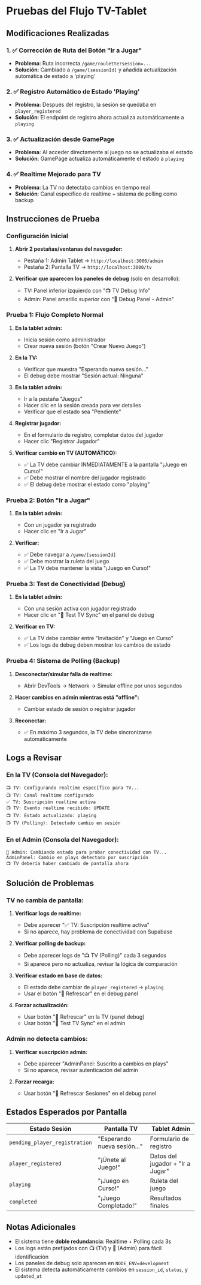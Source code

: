 # Pruebas del Flujo TV-Tablet

## Modificaciones Realizadas

### 1. ✅ Corrección de Ruta del Botón "Ir a Jugar"
- **Problema**: Ruta incorrecta `/game/roulette?session=...`
- **Solución**: Cambiado a `/game/[sessionId]` y añadida actualización automática de estado a 'playing'

### 2. ✅ Registro Automático de Estado 'Playing'
- **Problema**: Después del registro, la sesión se quedaba en `player_registered`
- **Solución**: El endpoint de registro ahora actualiza automáticamente a `playing`

### 3. ✅ Actualización desde GamePage
- **Problema**: Al acceder directamente al juego no se actualizaba el estado
- **Solución**: GamePage actualiza automáticamente el estado a `playing`

### 4. ✅ Realtime Mejorado para TV
- **Problema**: La TV no detectaba cambios en tiempo real
- **Solución**: Canal específico de realtime + sistema de polling como backup

## Instrucciones de Prueba

### Configuración Inicial

1. **Abrir 2 pestañas/ventanas del navegador:**
   - Pestaña 1: Admin Tablet → `http://localhost:3000/admin`
   - Pestaña 2: Pantalla TV → `http://localhost:3000/tv`

2. **Verificar que aparecen los paneles de debug** (solo en desarrollo):
   - TV: Panel inferior izquierdo con "📺 TV Debug Info"
   - Admin: Panel amarillo superior con "🔧 Debug Panel - Admin"

### Prueba 1: Flujo Completo Normal

1. **En la tablet admin:**
   - Inicia sesión como administrador
   - Crear nueva sesión (botón "Crear Nuevo Juego")

2. **En la TV:**
   - Verificar que muestra "Esperando nueva sesión..."
   - El debug debe mostrar "Sesión actual: Ninguna"

3. **En la tablet admin:**
   - Ir a la pestaña "Juegos" 
   - Hacer clic en la sesión creada para ver detalles
   - Verificar que el estado sea "Pendiente"

4. **Registrar jugador:**
   - En el formulario de registro, completar datos del jugador
   - Hacer clic "Registrar Jugador"

5. **Verificar cambio en TV (AUTOMÁTICO):**
   - ✅ La TV debe cambiar INMEDIATAMENTE a la pantalla "¡Juego en Curso!"
   - ✅ Debe mostrar el nombre del jugador registrado
   - ✅ El debug debe mostrar el estado como "playing"

### Prueba 2: Botón "Ir a Jugar"

1. **En la tablet admin:**
   - Con un jugador ya registrado
   - Hacer clic en "Ir a Jugar"

2. **Verificar:**
   - ✅ Debe navegar a `/game/[sessionId]`
   - ✅ Debe mostrar la ruleta del juego
   - ✅ La TV debe mantener la vista "¡Juego en Curso!"

### Prueba 3: Test de Conectividad (Debug)

1. **En la tablet admin:**
   - Con una sesión activa con jugador registrado
   - Hacer clic en "🧪 Test TV Sync" en el panel de debug

2. **Verificar en TV:**
   - ✅ La TV debe cambiar entre "Invitación" y "Juego en Curso"
   - ✅ Los logs de debug deben mostrar los cambios de estado

### Prueba 4: Sistema de Polling (Backup)

1. **Desconectar/simular falla de realtime:**
   - Abrir DevTools → Network → Simular offline por unos segundos

2. **Hacer cambios en admin mientras está "offline":**
   - Cambiar estado de sesión o registrar jugador

3. **Reconectar:**
   - ✅ En máximo 3 segundos, la TV debe sincronizarse automáticamente

## Logs a Revisar

### En la TV (Consola del Navegador):
```
📺 TV: Configurando realtime específico para TV...
📺 TV: Canal realtime configurado
✅ TV: Suscripción realtime activa
📺 TV: Evento realtime recibido: UPDATE
📺 TV: Estado actualizado: playing
📺 TV (Polling): Detectado cambio en sesión
```

### En el Admin (Consola del Navegador):
```
🔧 Admin: Cambiando estado para probar conectividad con TV...
AdminPanel: Cambio en plays detectado por suscripción
📺 TV debería haber cambiado de pantalla ahora
```

## Solución de Problemas

### TV no cambia de pantalla:

1. **Verificar logs de realtime:**
   - Debe aparecer "✅ TV: Suscripción realtime activa"
   - Si no aparece, hay problema de conectividad con Supabase

2. **Verificar polling de backup:**
   - Debe aparecer logs de "📺 TV (Polling)" cada 3 segundos
   - Si aparece pero no actualiza, revisar la lógica de comparación

3. **Verificar estado en base de datos:**
   - El estado debe cambiar de `player_registered` → `playing`
   - Usar el botón "🔄 Refrescar" en el debug panel

4. **Forzar actualización:**
   - Usar botón "🔄 Refrescar" en la TV (panel debug)
   - Usar botón "🧪 Test TV Sync" en el admin

### Admin no detecta cambios:

1. **Verificar suscripción admin:**
   - Debe aparecer "AdminPanel: Suscrito a cambios en plays"
   - Si no aparece, revisar autenticación del admin

2. **Forzar recarga:**
   - Usar botón "🔄 Refrescar Sesiones" en el debug panel

## Estados Esperados por Pantalla

| Estado Sesión | Pantalla TV | Tablet Admin |
|---------------|-------------|--------------|
| `pending_player_registration` | "Esperando nueva sesión..." | Formulario de registro |
| `player_registered` | "¡Únete al Juego!" | Datos del jugador + "Ir a Jugar" |
| `playing` | "¡Juego en Curso!" | Ruleta del juego |
| `completed` | "¡Juego Completado!" | Resultados finales |

## Notas Adicionales

- El sistema tiene **doble redundancia**: Realtime + Polling cada 3s
- Los logs están prefijados con 📺 (TV) y 🔧 (Admin) para fácil identificación
- Los paneles de debug solo aparecen en `NODE_ENV=development`
- El sistema detecta automáticamente cambios en `session_id`, `status`, y `updated_at` 